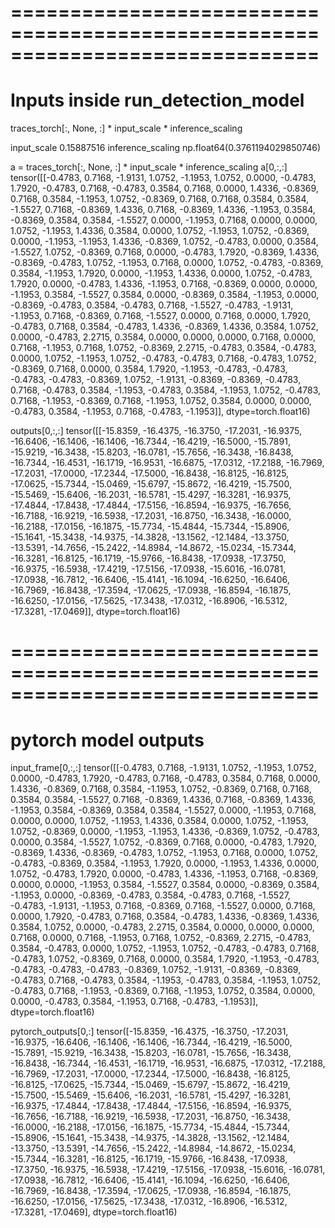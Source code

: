 # ==============================================================================
# Inputs inside run_detection_model

traces_torch[:, None, :] * input_scale * inference_scaling

input_scale
0.15887516
inference_scaling
np.float64(0.3761194029850746)

a = traces_torch[:, None, :] * input_scale * inference_scaling
a[0,:,:]
tensor([[-0.4783,  0.7168, -1.9131,  1.0752, -1.1953,  1.0752,  0.0000, -0.4783,
          1.7920, -0.4783,  0.7168, -0.4783,  0.3584,  0.7168,  0.0000,  1.4336,
         -0.8369,  0.7168,  0.3584, -1.1953,  1.0752, -0.8369,  0.7168,  0.7168,
          0.3584,  0.3584, -1.5527,  0.7168, -0.8369,  1.4336,  0.7168, -0.8369,
          1.4336, -1.1953,  0.3584, -0.8369,  0.3584,  0.3584, -1.5527,  0.0000,
         -1.1953,  0.7168,  0.0000,  0.0000,  1.0752, -1.1953,  1.4336,  0.3584,
          0.0000,  1.0752, -1.1953,  1.0752, -0.8369,  0.0000, -1.1953, -1.1953,
          1.4336, -0.8369,  1.0752, -0.4783,  0.0000,  0.3584, -1.5527,  1.0752,
         -0.8369,  0.7168,  0.0000, -0.4783,  1.7920, -0.8369,  1.4336, -0.8369,
         -0.4783,  1.0752, -1.1953,  0.7168,  0.0000,  1.0752, -0.4783, -0.8369,
          0.3584, -1.1953,  1.7920,  0.0000, -1.1953,  1.4336,  0.0000,  1.0752,
         -0.4783,  1.7920,  0.0000, -0.4783,  1.4336, -1.1953,  0.7168, -0.8369,
          0.0000,  0.0000, -1.1953,  0.3584, -1.5527,  0.3584,  0.0000, -0.8369,
          0.3584, -1.1953,  0.0000, -0.8369, -0.4783,  0.3584, -0.4783,  0.7168,
         -1.5527, -0.4783, -1.9131, -1.1953,  0.7168, -0.8369,  0.7168, -1.5527,
          0.0000,  0.7168,  0.0000,  1.7920, -0.4783,  0.7168,  0.3584, -0.4783,
          1.4336, -0.8369,  1.4336,  0.3584,  1.0752,  0.0000, -0.4783,  2.2715,
          0.3584,  0.0000,  0.0000,  0.0000,  0.7168,  0.0000,  0.7168, -1.1953,
          0.7168,  1.0752, -0.8369,  2.2715, -0.4783,  0.3584, -0.4783,  0.0000,
          1.0752, -1.1953,  1.0752, -0.4783, -0.4783,  0.7168, -0.4783,  1.0752,
         -0.8369,  0.7168,  0.0000,  0.3584,  1.7920, -1.1953, -0.4783, -0.4783,
         -0.4783, -0.4783, -0.8369,  1.0752, -1.9131, -0.8369, -0.8369, -0.4783,
          0.7168, -0.4783,  0.3584, -1.1953, -0.4783,  0.3584, -1.1953,  1.0752,
         -0.4783,  0.7168, -1.1953, -0.8369,  0.7168, -1.1953,  1.0752,  0.3584,
          0.0000,  0.0000, -0.4783,  0.3584, -1.1953,  0.7168, -0.4783, -1.1953]],
       dtype=torch.float16)
       
outputs[0,:,:]
tensor([[-15.8359, -16.4375, -16.3750, -17.2031, -16.9375, -16.6406, -16.1406,
         -16.1406, -16.7344, -16.4219, -16.5000, -15.7891, -15.9219, -16.3438,
         -15.8203, -16.0781, -15.7656, -16.3438, -16.8438, -16.7344, -16.4531,
         -16.1719, -16.9531, -16.6875, -17.0312, -17.2188, -16.7969, -17.2031,
         -17.0000, -17.2344, -17.5000, -16.8438, -16.8125, -16.8125, -17.0625,
         -15.7344, -15.0469, -15.6797, -15.8672, -16.4219, -15.7500, -15.5469,
         -15.6406, -16.2031, -16.5781, -15.4297, -16.3281, -16.9375, -17.4844,
         -17.8438, -17.4844, -17.5156, -16.8594, -16.9375, -16.7656, -16.7188,
         -16.9219, -16.5938, -17.2031, -16.8750, -16.3438, -16.0000, -16.2188,
         -17.0156, -16.1875, -15.7734, -15.4844, -15.7344, -15.8906, -15.1641,
         -15.3438, -14.9375, -14.3828, -13.1562, -12.1484, -13.3750, -13.5391,
         -14.7656, -15.2422, -14.8984, -14.8672, -15.0234, -15.7344, -16.3281,
         -16.8125, -16.1719, -15.9766, -16.8438, -17.0938, -17.3750, -16.9375,
         -16.5938, -17.4219, -17.5156, -17.0938, -15.6016, -16.0781, -17.0938,
         -16.7812, -16.6406, -15.4141, -16.1094, -16.6250, -16.6406, -16.7969,
         -16.8438, -17.3594, -17.0625, -17.0938, -16.8594, -16.1875, -16.6250,
         -17.0156, -17.5625, -17.3438, -17.0312, -16.8906, -16.5312, -17.3281,
         -17.0469]], dtype=torch.float16)

# ==============================================================================
# pytorch model outputs

input_frame[0,:,:]
tensor([[-0.4783,  0.7168, -1.9131,  1.0752, -1.1953,  1.0752,  0.0000, -0.4783,
          1.7920, -0.4783,  0.7168, -0.4783,  0.3584,  0.7168,  0.0000,  1.4336,
         -0.8369,  0.7168,  0.3584, -1.1953,  1.0752, -0.8369,  0.7168,  0.7168,
          0.3584,  0.3584, -1.5527,  0.7168, -0.8369,  1.4336,  0.7168, -0.8369,
          1.4336, -1.1953,  0.3584, -0.8369,  0.3584,  0.3584, -1.5527,  0.0000,
         -1.1953,  0.7168,  0.0000,  0.0000,  1.0752, -1.1953,  1.4336,  0.3584,
          0.0000,  1.0752, -1.1953,  1.0752, -0.8369,  0.0000, -1.1953, -1.1953,
          1.4336, -0.8369,  1.0752, -0.4783,  0.0000,  0.3584, -1.5527,  1.0752,
         -0.8369,  0.7168,  0.0000, -0.4783,  1.7920, -0.8369,  1.4336, -0.8369,
         -0.4783,  1.0752, -1.1953,  0.7168,  0.0000,  1.0752, -0.4783, -0.8369,
          0.3584, -1.1953,  1.7920,  0.0000, -1.1953,  1.4336,  0.0000,  1.0752,
         -0.4783,  1.7920,  0.0000, -0.4783,  1.4336, -1.1953,  0.7168, -0.8369,
          0.0000,  0.0000, -1.1953,  0.3584, -1.5527,  0.3584,  0.0000, -0.8369,
          0.3584, -1.1953,  0.0000, -0.8369, -0.4783,  0.3584, -0.4783,  0.7168,
         -1.5527, -0.4783, -1.9131, -1.1953,  0.7168, -0.8369,  0.7168, -1.5527,
          0.0000,  0.7168,  0.0000,  1.7920, -0.4783,  0.7168,  0.3584, -0.4783,
          1.4336, -0.8369,  1.4336,  0.3584,  1.0752,  0.0000, -0.4783,  2.2715,
          0.3584,  0.0000,  0.0000,  0.0000,  0.7168,  0.0000,  0.7168, -1.1953,
          0.7168,  1.0752, -0.8369,  2.2715, -0.4783,  0.3584, -0.4783,  0.0000,
          1.0752, -1.1953,  1.0752, -0.4783, -0.4783,  0.7168, -0.4783,  1.0752,
         -0.8369,  0.7168,  0.0000,  0.3584,  1.7920, -1.1953, -0.4783, -0.4783,
         -0.4783, -0.4783, -0.8369,  1.0752, -1.9131, -0.8369, -0.8369, -0.4783,
          0.7168, -0.4783,  0.3584, -1.1953, -0.4783,  0.3584, -1.1953,  1.0752,
         -0.4783,  0.7168, -1.1953, -0.8369,  0.7168, -1.1953,  1.0752,  0.3584,
          0.0000,  0.0000, -0.4783,  0.3584, -1.1953,  0.7168, -0.4783, -1.1953]],
       dtype=torch.float16)
       
pytorch_outputs[0,:]
tensor([-15.8359, -16.4375, -16.3750, -17.2031, -16.9375, -16.6406, -16.1406,
        -16.1406, -16.7344, -16.4219, -16.5000, -15.7891, -15.9219, -16.3438,
        -15.8203, -16.0781, -15.7656, -16.3438, -16.8438, -16.7344, -16.4531,
        -16.1719, -16.9531, -16.6875, -17.0312, -17.2188, -16.7969, -17.2031,
        -17.0000, -17.2344, -17.5000, -16.8438, -16.8125, -16.8125, -17.0625,
        -15.7344, -15.0469, -15.6797, -15.8672, -16.4219, -15.7500, -15.5469,
        -15.6406, -16.2031, -16.5781, -15.4297, -16.3281, -16.9375, -17.4844,
        -17.8438, -17.4844, -17.5156, -16.8594, -16.9375, -16.7656, -16.7188,
        -16.9219, -16.5938, -17.2031, -16.8750, -16.3438, -16.0000, -16.2188,
        -17.0156, -16.1875, -15.7734, -15.4844, -15.7344, -15.8906, -15.1641,
        -15.3438, -14.9375, -14.3828, -13.1562, -12.1484, -13.3750, -13.5391,
        -14.7656, -15.2422, -14.8984, -14.8672, -15.0234, -15.7344, -16.3281,
        -16.8125, -16.1719, -15.9766, -16.8438, -17.0938, -17.3750, -16.9375,
        -16.5938, -17.4219, -17.5156, -17.0938, -15.6016, -16.0781, -17.0938,
        -16.7812, -16.6406, -15.4141, -16.1094, -16.6250, -16.6406, -16.7969,
        -16.8438, -17.3594, -17.0625, -17.0938, -16.8594, -16.1875, -16.6250,
        -17.0156, -17.5625, -17.3438, -17.0312, -16.8906, -16.5312, -17.3281,
        -17.0469], dtype=torch.float16)